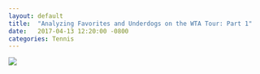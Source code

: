 ```yaml
---
layout: default
title:  "Analyzing Favorites and Underdogs on the WTA Tour: Part 1"
date:   2017-04-13 12:20:00 -0800
categories: Tennis
---
```


<img src="http://i.imgur.com/j2vodjm.png">
